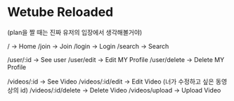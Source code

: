 # Wetube Reloaded

(plan을 짤 때는 진짜 유저의 입장에서 생각해볼거야)

/ -> Home
/join -> Join
/login -> Login
/search -> Search

/user/:id -> See user
/user/edit -> Edit MY Profile
/user/delete -> Delete MY Profile

/videos/:id -> See Video
/videos/:id/edit -> Edit Video (너가 수정하고 싶은 동영상의 id)
/videos/:id/delete -> Delete Video
/videos/upload -> Upload Video
